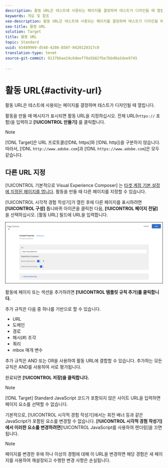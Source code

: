 ```yaml
---
description: 활동 URL은 테스트에 사용되는 페이지를 결정하며 테스트가 디자인될 때 열립니다.
keywords: 개요 및 참조
seo-description: 활동 URL은 테스트에 사용되는 페이지를 결정하며 테스트가 디자인될 때 열립니다.
seo-title: 활동 URL
solution: Target
title: 활동 URL
topic: Standard
uuid: 65489969-d548-4286-858f-8420120317c0
translation-type: tm+mt
source-git-commit: 9137bbae24c6deef70a5b82fbe7bbd0a2dee9745

---
```



# 활동 URL{#activity-url}

활동 URL은 테스트에 사용되는 페이지를 결정하며 테스트가 디자인될 때 열립니다.

활동을 만들 때 메시지가 표시되면 활동 URL을 지정하십시오. 전체 URL(`https://` 포함)을 입력하고 **[!UICONTROL 만들기]** 를 클릭합니다.

>[!NOTE]
>
>[!DNL Target]은 URL 프로토콜([!DNL https]와 [!DNL http])을 구분하지 않습니다. 따라서, [!DNL `http://www.adobe.com`]과 [!DNL `https://www.adobe.com`]은 모두 같습니다.

## 다른 URL 지정

[!UICONTROL 기본적으로 Visual Experience Composer] 는 [타겟 계정 기본 설정에 지정된 페이지를 엽니다](/help/administrating-target/r-target-account-preferences/target-account-preferences.md). 활동을 만들 때 다른 페이지를 지정할 수 있습니다.

[!UICONTROL 시각적 경험 작성기]가 열린 후에 다른 페이지를 표시하려면 **[!UICONTROL 구성]** 톱니바퀴 아이콘을 클릭한 다음, **[!UICONTROL 페이지 전달]** 을 선택하십시오. [활동 URL] 필드에 URL을 입력합니다.

![페이지 배달 대화 상자](/help/c-activities/t-test-ab/t-test-create-ab/assets/url-config-new.png)

활동에 페이지 또는 섹션을 추가하려면 **[!UICONTROL 템플릿 규칙 추가]를 클릭합니다.**

추가 규칙은 다음 중 하나를 기반으로 할 수 있습니다.

* URL
* 도메인
* 경로
* 해시(#) 조각
* 쿼리
* mbox 매개 변수

추가 규칙은 AND 또는 OR을 사용하여 활동 URL에 결합할 수 있습니다. 추가하는 모든 규칙은 AND를 사용하여 서로 평가됩니다.

완료되면 **[!UICONTROL 저장]을 클릭합니다.**

>[!NOTE]
>
>[!DNL Target] Standard JavaScript 코드가 포함되지 않은 사이트 URL을 입력하면 페이지 요소를 선택할 수 없습니다.

기본적으로, [!UICONTROL 시각적 경험 작성기]에서는 회전 배너 등과 같은 JavaScript가 포함된 요소를 변경할 수 없습니다. **[!UICONTROL 시각적 경험 작성기]에서 이러한 요소를 변경하려면**[!UICONTROL JavaScript를 사용하여 렌더링]을 끄면 됩니다.

>[!NOTE]
>
>페이지를 변경한 후에 하나 이상의 경험에 대해 이 URL을 변경하면 해당 경험은 새 페이지를 사용하여 재설정되고 수행한 변경 사항은 손실됩니다.
